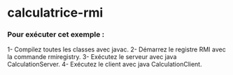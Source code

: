 # calculatrice-rmi
### Pour exécuter cet exemple :

1- Compilez toutes les classes avec javac.
2- Démarrez le registre RMI avec la commande rmiregistry.
3- Exécutez le serveur avec java CalculationServer.
4- Exécutez le client avec java CalculationClient.